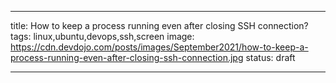 ---

title: How to keep a process running even after closing SSH connection?
tags: linux,ubuntu,devops,ssh,screen
image: https://cdn.devdojo.com/posts/images/September2021/how-to-keep-a-process-running-even-after-closing-ssh-connection.jpg
status: draft

---